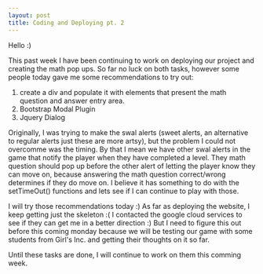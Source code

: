 ```yaml
---
layout: post
title: Coding and Deploying pt. 2 
---
```


Hello :)

This past week I have been continuing to work on deploying our project and creating the math pop ups. So far no luck on both tasks, however some people today gave me some recommendations to try out:
1. create a div and populate it with elements that present the math question and answer entry area.
2. Bootstrap Modal Plugin
3. Jquery Dialog

Originally, I was trying to make the swal alerts (sweet alerts, an alternative to regular alerts just these are more artsy), but the 
problem I could not overcomme was the timing. By that I mean we have other swal alerts in the game that notify the player when they have 
completed a level. They math question should pop up before the other alert of letting the player know they can move on, because answering
the math question correct/wrong determines if they do move on. I believe it has something to do with the setTimeOut() functions and lets
see if I can continue to play with those. 

I will try those recommendations today :) As far as deploying the website, I keep getting just the skeleton :( I contacted the google 
cloud services to see if they can get me in a better direction :) But I need to figure this out before this coming monday because we will 
be testing our game with some students from Girl's Inc. and getting their thoughts on it so far.

Until these tasks are done, I will continue to work on them this comming week. 
